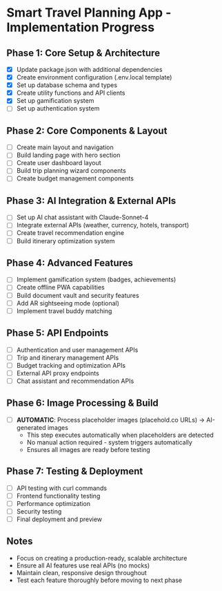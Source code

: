 # Smart Travel Planning App - Implementation Progress

## Phase 1: Core Setup & Architecture
- [x] Update package.json with additional dependencies
- [x] Create environment configuration (.env.local template)
- [x] Set up database schema and types
- [x] Create utility functions and API clients
- [x] Set up gamification system
- [ ] Set up authentication system

## Phase 2: Core Components & Layout
- [ ] Create main layout and navigation
- [ ] Build landing page with hero section
- [ ] Create user dashboard layout
- [ ] Build trip planning wizard components
- [ ] Create budget management components

## Phase 3: AI Integration & External APIs
- [ ] Set up AI chat assistant with Claude-Sonnet-4
- [ ] Integrate external APIs (weather, currency, hotels, transport)
- [ ] Create travel recommendation engine
- [ ] Build itinerary optimization system

## Phase 4: Advanced Features
- [ ] Implement gamification system (badges, achievements)
- [ ] Create offline PWA capabilities
- [ ] Build document vault and security features
- [ ] Add AR sightseeing mode (optional)
- [ ] Implement travel buddy matching

## Phase 5: API Endpoints
- [ ] Authentication and user management APIs
- [ ] Trip and itinerary management APIs
- [ ] Budget tracking and optimization APIs
- [ ] External API proxy endpoints
- [ ] Chat assistant and recommendation APIs

## Phase 6: Image Processing & Build
- [ ] **AUTOMATIC**: Process placeholder images (placehold.co URLs) → AI-generated images
  - This step executes automatically when placeholders are detected
  - No manual action required - system triggers automatically
  - Ensures all images are ready before testing

## Phase 7: Testing & Deployment
- [ ] API testing with curl commands
- [ ] Frontend functionality testing
- [ ] Performance optimization
- [ ] Security testing
- [ ] Final deployment and preview

## Notes
- Focus on creating a production-ready, scalable architecture
- Ensure all AI features use real APIs (no mocks)
- Maintain clean, responsive design throughout
- Test each feature thoroughly before moving to next phase